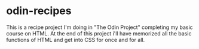 # odin-recipes
This is a recipe project I'm doing in "The Odin Project" completing my basic course on HTML. At the end of this project i'll have memorized all the basic functions of HTML and get into CSS for once and for all.
